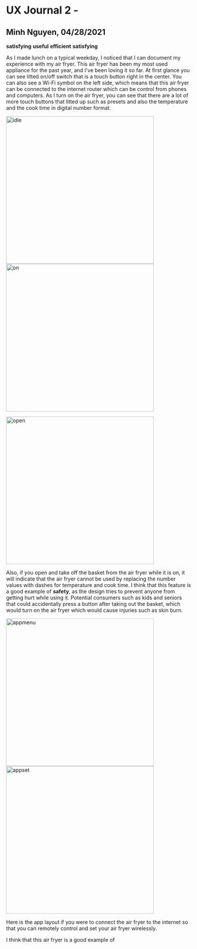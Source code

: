 # UX Journal 2 - 

## Minh Nguyen, 04/28/2021
**satisfying**
**useful**
**efficient**
**satisfying**

As I made lunch on a typical weekday, I noticed that I can document my experience with my air fryer. This air fryer has been my most used appliance for the past year, and I've been loving it so far. At first glance you can see litted on/off switch that is a touch button right in the center. You can also see a Wi-Fi symbol on the left side, which means that this air fryer can be connected to the internet router which can be control from phones and computers. As I turn on the air fryer, you can see that there are a lot of more touch buttons that litted up such as presets and also the temperature and the cook time in digital number format.

<img src="idle.jpg" alt="idle" width="400"/> <img src="on.jpg" alt="on" width="400"/>

<img src="open.jpg" alt="open" width="400"/>


Also, if you open and take off the basket from the air fryer while it is on, it will indicate that the air fryer cannot be used by replacing the number values with dashes for temperature and cook time. I think that this feature is a good example of **safety**, as the design tries to prevent anyone from getting hurt while using it. Potential consumers such as kids and seniors that could accidentally press a button after taking out the basket, which would turn on the air fryer which would cause injuries such as skin burn. 




<img src="appmenu.PNG" alt="appmenu" width="400"/> <img src="appset.PNG" alt="appset" width="400"/>

Here is the app layout if you were to connect the air fryer to the internet so that you can remotely control and set your air fryer wirelessly. 


I think that this air fryer is a good example of 
